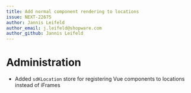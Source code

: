 ```yaml
---
title: Add normal component rendering to locations
issue: NEXT-22675
author: Jannis Leifeld
author_email: j.leifeld@shopware.com
author_github: Jannis Leifeld
---
```

# Administration
* Added `sdKLocation` store for registering Vue components to locations instead of iFrames 
